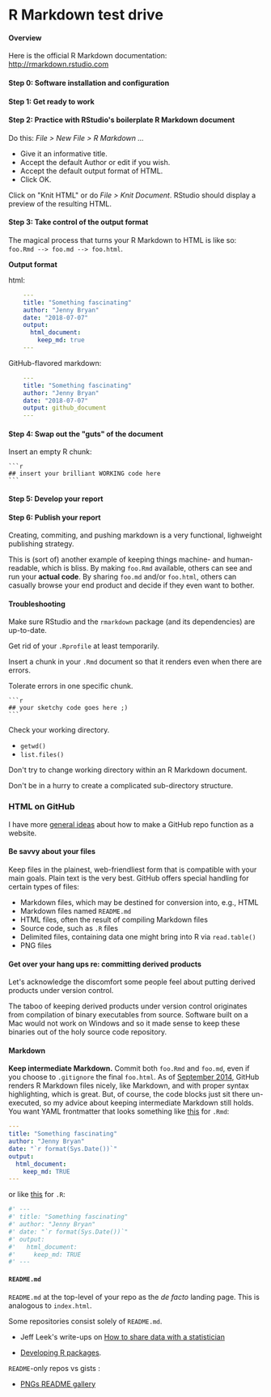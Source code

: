 
# R Markdown test drive

#### Overview

Here is the official R Markdown documentation: <http://rmarkdown.rstudio.com>

#### Step 0: Software installation and configuration

#### Step 1: Get ready to work

#### Step 2: Practice with RStudio's boilerplate R Markdown document

Do this: *File > New File > R Markdown ...*

  - Give it an informative title. 
  - Accept the default Author or edit if you wish.
  - Accept the default output format of HTML.
  - Click OK.
  
Click on "Knit HTML" or do *File > Knit Document*. RStudio should display a preview of the resulting HTML. 

#### Step 3: Take control of the output format

The magical process that turns your R Markdown to HTML is like so: `foo.Rmd --> foo.md --> foo.html`. 

**Output format** 

html:

``` yaml
    ---  
    title: "Something fascinating"  
    author: "Jenny Bryan"  
    date: "2018-07-07"
    output:  
      html_document:  
        keep_md: true  
    ---  
```

GitHub-flavored markdown:

``` yaml
    ---  
    title: "Something fascinating"  
    author: "Jenny Bryan"  
    date: "2018-07-07"
    output: github_document
    ---  
```

#### Step 4: Swap out the "guts" of the document

Insert an empty R chunk:

    
    ```r
    ## insert your brilliant WORKING code here
    ```

#### Step 5: Develop your report


#### Step 6: Publish your report


Creating, commiting, and pushing markdown is a very functional, lighweight publishing strategy. 

This is (sort of) another example of keeping things machine- and human-readable, which is bliss. By making `foo.Rmd` available, others can see and run your __actual code__. By sharing `foo.md` and/or `foo.html`, others can casually browse your end product and decide if they even want to bother.


#### Troubleshooting

Make sure RStudio and the `rmarkdown` package (and its dependencies) are up-to-date.

Get rid of your `.Rprofile` at least temporarily.

Insert a chunk in your `.Rmd` document so that it renders even when there are errors.

    
    
Tolerate errors in one specific chunk.

    
    ```r
    ## your sketchy code goes here ;) 
    ```

Check your working directory.

  * `getwd()`
  * `list.files()`

Don't try to change working directory within an R Markdown document.

Don't be in a hurry to create a complicated sub-directory structure.


### HTML on GitHub

I have more [general ideas](bit006_github-browsability-wins.html) about how to make a GitHub repo function as a website.


#### Be savvy about your files

Keep files in the plainest, web-friendliest form that is compatible with your main goals. Plain text is the very best. GitHub offers special handling for certain types of files:

  * Markdown files, which may be destined for conversion into, e.g., HTML
  * Markdown files named `README.md`
  * HTML files, often the result of compiling Markdown files
  * Source code, such as `.R` files
  * Delimited files, containing data one might bring into R via `read.table()`
  * PNG files
  
#### Get over your hang ups re: committing derived products
  
Let's acknowledge the discomfort some people feel about putting derived products under version control. 

The taboo of keeping derived products under version control originates from compilation of binary executables from source. Software built on a Mac would not work on Windows and so it made sense to keep these binaries out of the holy source code repository. 


#### Markdown

**Keep intermediate Markdown.** Commit both `foo.Rmd` and `foo.md`, even if you choose to `.gitignore` the final `foo.html`. As of [September 2014](https://github.com/github/markup/pull/343), GitHub renders R Markdown files nicely, like Markdown, and with proper syntax highlighting, which is great. But, of course, the code blocks just sit there un-executed, so my advice about keeping intermediate Markdown still holds. You want YAML frontmatter that looks something like [this](https://gist.github.com/jennybc/402761e30b9be8023af9#file-yaml_frontmatter_rmd_keep_md-yml) for `.Rmd`:




``` yaml
---
title: "Something fascinating"
author: "Jenny Bryan"
date: "`r format(Sys.Date())`"
output:
  html_document:
    keep_md: TRUE
---
```

or like [this](https://gist.github.com/jennybc/402761e30b9be8023af9#file-yaml_frontmatter_r_keep_md-yml) for `.R`:

``` yaml
#' ---
#' title: "Something fascinating"
#' author: "Jenny Bryan"
#' date: "`r format(Sys.Date())`"
#' output:
#'   html_document:
#'     keep_md: TRUE
#' ---
```

#### `README.md`

`README.md` at the top-level of your repo as the *de facto* landing page. This is analogous to `index.html`.

Some repositories consist solely of `README.md`. 

  * Jeff Leek's write-ups on [How to share data with a statistician](https://github.com/jtleek/datasharing) 
  
  * [Developing R packages](https://github.com/jtleek/rpackages). 
  
  
`README`-only repos vs gists : 

  * [PNGs README gallery](https://github.com/Reproducible-Science-Curriculum/rr-organization1/tree/27883c8fc4cdd4dcc6a8232f1fe5c726e96708a0/slides/organization-slides) 

